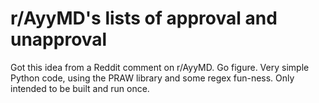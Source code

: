 # r/AyyMD's lists of approval and unapproval

Got this idea from a Reddit comment on r/AyyMD. Go figure. Very simple Python code, using the PRAW library and some regex fun-ness. Only intended to be built and run once.